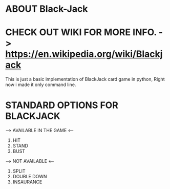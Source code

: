 # ABOUT Black-Jack

# CHECK OUT WIKI FOR MORE INFO. -> https://en.wikipedia.org/wiki/Blackjack

This is just a basic implementation of BlackJack card game in python, Right now i made it only command line.

# STANDARD OPTIONS FOR BLACKJACK
--> AVAILABLE IN THE GAME <--
1. HIT
2. STAND
3. BUST

--> NOT AVAILABLE <--
1. SPLIT
2. DOUBLE DOWN
3. INSAURANCE
